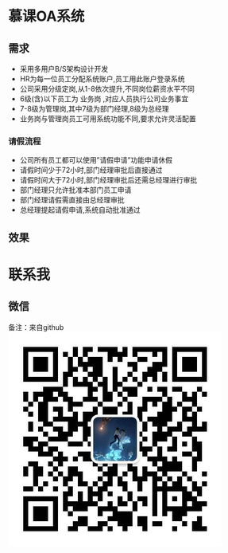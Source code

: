 # 慕课OA系统  

## 需求  

- 采用多用户B/S架构设计开发  
- HR为每一位员工分配系统账户,员工用此账户登录系统  
- 公司采用分级定岗,从1-8依次提升,不同岗位薪资水平不同 
- 6级(含)以下员工为 业务岗 ,对应人员执行公司业务事宜  
- 7-8级为管理岗,其中7级为部门经理,8级为总经理  
- 业务岗与管理岗员工可用系统功能不同,要求允许灵活配置  

### 请假流程  

- 公司所有员工都可以使用”请假申请”功能申请休假  
- 请假时间少于72小时,部门经理审批后直接通过  
- 请假时间大于72小时,部门经理审批后还需总经理进行审批  
- 部门经理只允许批准本部门员工申请  
- 部门经理请假需直接由总经理审批  
- 总经理提起请假申请,系统自动批准通过  

## 效果  

# 联系我  

## 微信  
备注：来自github  
![](./res/wechat.jpg)  

